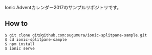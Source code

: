 Ionic Adventカレンダー2017のサンプルリポジトリです。

## How to

```console
$ git clone git@github.com:sugumura/ionic-splitpane-sample.git
$ cd ionic-splitpane-sample
$ npm install
$ ionic serve
```

